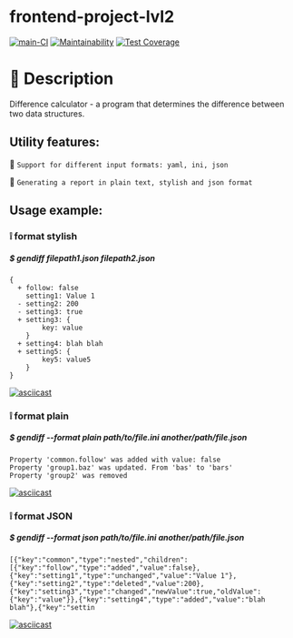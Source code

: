 # frontend-project-lvl2

[![main-CI](https://github.com/Polt0s/frontend-project-lvl2/workflows/main-CI/badge.svg)](https://github.com/Polt0s/frontend-project-lvl2/actions)
[![Maintainability](https://api.codeclimate.com/v1/badges/ed9ae574eaa7a940c5a4/maintainability)](https://codeclimate.com/github/Polt0s/frontend-project-lvl2/maintainability)
[![Test Coverage](https://api.codeclimate.com/v1/badges/ed9ae574eaa7a940c5a4/test_coverage)](https://codeclimate.com/github/Polt0s/frontend-project-lvl2/test_coverage)

# :page_facing_up: Description

Difference calculator - a program that determines the difference between two data structures.

## Utility features:

:round_pushpin: ```Support for different input formats: yaml, ini, json```

:round_pushpin: ```Generating a report in plain text, stylish and json format```

## Usage example:

### :grey_exclamation: format stylish

##### $ gendiff filepath1.json filepath2.json

```
{
  + follow: false
    setting1: Value 1
  - setting2: 200
  - setting3: true
  + setting3: {
        key: value
    }
  + setting4: blah blah
  + setting5: {
        key5: value5
    }
}
```

[![asciicast](https://asciinema.org/a/mi1aL4b0ZqIbDkWlNjUzMQCgc.svg)](https://asciinema.org/a/mi1aL4b0ZqIbDkWlNjUzMQCgc)

### :grey_exclamation: format plain

##### $ gendiff --format plain path/to/file.ini another/path/file.json

```
Property 'common.follow' was added with value: false 
Property 'group1.baz' was updated. From 'bas' to 'bars'
Property 'group2' was removed
```

[![asciicast](https://asciinema.org/a/ejGX9uXYjw7dBHoZqwsD2RDga.svg)](https://asciinema.org/a/ejGX9uXYjw7dBHoZqwsD2RDga)

### :grey_exclamation: format JSON

##### $ gendiff --format json path/to/file.ini another/path/file.json

```
[{"key":"common","type":"nested","children":[{"key":"follow","type":"added","value":false},{"key":"setting1","type":"unchanged","value":"Value 1"},{"key":"setting2","type":"deleted","value":200},{"key":"setting3","type":"changed","newValue":true,"oldValue":{"key":"value"}},{"key":"setting4","type":"added","value":"blah blah"},{"key":"settin
```
[![asciicast](https://asciinema.org/a/JECYxrhlk0RRAWoCWelSngdcM.svg)](https://asciinema.org/a/JECYxrhlk0RRAWoCWelSngdcM)
